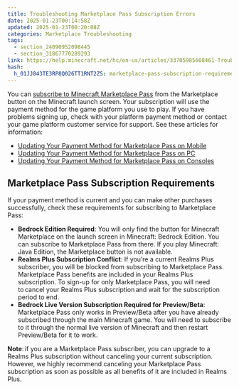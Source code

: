 ```yaml
---
title: Troubleshooting Marketplace Pass Subscription Errors
date: 2025-01-23T00:14:58Z
updated: 2025-01-23T00:20:08Z
categories: Marketplace Troubleshooting
tags:
  - section_24090952098445
  - section_31867770289293
link: https://help.minecraft.net/hc/en-us/articles/33705985608461-Troubleshooting-Marketplace-Pass-Subscription-Errors
hash:
  h_01JJ843TE3RP8Q026TT1RNT2ZS: marketplace-pass-subscription-requirements
---
```


You can [subscribe to Minecraft Marketplace Pass](../Marketplace-Realms-Subscriptions/How-to-Subscribe-to-Minecraft-Marketplace-Pass.md) from the Marketplace button on the Minecraft launch screen. Your subscription will use the payment method for the game platform you use to play. If you have problems signing up, check with your platform payment method or contact your game platform customer service for support. See these articles for information:

- [Updating Your Payment Method for Marketplace Pass on Mobile](../Marketplace-Pass-Subscriptions/Updating-Your-Payment-Method-for-Marketplace-Pass-on-Mobile.md)
- [Updating Your Payment Method for Marketplace Pass on PC](../Marketplace-Pass-Subscriptions/Updating-Your-Payment-Method-for-Marketplace-Pass-on-PC.md)
- [Updating Your Payment Method for Marketplace Pass on Consoles](../Marketplace-Pass-Subscriptions/Updating-Your-Payment-Method-for-Marketplace-Pass-on-Consoles.md)

## Marketplace Pass Subscription Requirements

If your payment method is current and you can make other purchases successfully, check these requirements for subscribing to Marketplace Pass:

- **Bedrock Edition Required**: You will only find the button for Minecraft Marketplace on the launch screen in Minecraft: Bedrock Edition. You can subscribe to Marketplace Pass from there. If you play Minecraft: Java Edition, the Marketplace button is not available.
- **Realms Plus Subscription Conflict**: If you’re a current Realms Plus subscriber, you will be blocked from subscribing to Marketplace Pass. Marketplace Pass benefits are included in your Realms Plus subscription. To sign-up for only Marketplace Pass, you will need to cancel your Realms Plus subscription and wait for the subscription period to end.  
- **Bedrock Live Version Subscription Required for Preview/Beta**: Marketplace Pass only works in Preview/Beta after you have already subscribed through the main Minecraft game. You will need to subscribe to it through the normal live version of Minecraft and then restart Preview/Beta for it to work.

**Note**: if you are a Marketplace Pass subscriber, you can upgrade to a Realms Plus subscription without canceling your current subscription. However, we highly recommend canceling your Marketplace Pass subscription as soon as possible as all benefits of it are included in Realms Plus.
